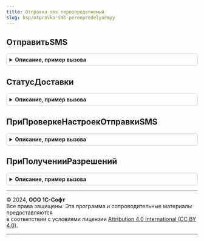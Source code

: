 ```yaml
---
title: Отправка sms переопределяемый
slug: bsp/otpravka-sms-pereopredelyaemyy
---
```



## ОтправитьSMS
<details style="margin: 1em 0; padding: 0.5em; border: 1px solid #ccc; border-radius: 6px;">

<summary style="font-weight: bold; cursor: pointer;">Описание, пример вызова</summary>

```bsl

// Отправляет SMS через настроенного поставщика услуги.
//
// Параметры:
//  ПараметрыОтправки - Структура:
//   * Провайдер          - ПеречислениеСсылка.ПровайдерыSMS - поставщик услуги по отправке SMS.
//   * НомераПолучателей  - Массив - массив строк номеров получателей в формате +7ХХХХХХХХХХ;
//   * Текст              - Строка - текст сообщения, максимальная длина у операторов может быть разной;
//   * ИмяОтправителя     - Строка - имя отправителя, которое будет отображаться вместо номера у получателей;
//   * Логин              - Строка - логин для доступа к услуге отправки SMS;
//   * Пароль             - Строка - пароль для доступа к услуге отправки SMS.
//
//  Результат - Структура - возвращаемое значение. Результат отправки:
//    * ОтправленныеСообщения - Массив из Структура:
//     ** НомерПолучателя - Строка - номер получателя из массива НомераПолучателей;
//     ** ИдентификаторСообщения - Строка - идентификатор SMS, по которому можно запросить статус отправки.
//    ОписаниеОшибки - Строка - пользовательское представление ошибки, если пустая строка, то ошибки нет.
//
Процедура ОтправитьSMS(ПараметрыОтправки, Результат) Экспорт
```

Пример вызова
```bsl
ОтправкаSMSПереопределяемый.ОтправитьSMS(ПараметрыОтправки, Результат) 
```
</details>

## СтатусДоставки
<details style="margin: 1em 0; padding: 0.5em; border: 1px solid #ccc; border-radius: 6px;">

<summary style="font-weight: bold; cursor: pointer;">Описание, пример вызова</summary>

```bsl

// Запрашивает статус доставки SMS у поставщика услуг.
//
// Параметры:
//  ИдентификаторСообщения - Строка - идентификатор, присвоенный SMS при отправке.
//  Провайдер - ПеречислениеСсылка.ПровайдерыSMS - провайдер услуги отправки SMS.
//  Логин              - Строка - логин для доступа к услуге отправки SMS.
//  Пароль             - Строка - пароль для доступа к услуге отправки SMS.
//  Результат          - см. ОтправкаSMS.СтатусДоставки.
//
Процедура СтатусДоставки(ИдентификаторСообщения, Провайдер, Логин, Пароль, Результат) Экспорт
```

Пример вызова
```bsl
ОтправкаSMSПереопределяемый.СтатусДоставки(ИдентификаторСообщения, Провайдер, Логин, Пароль, Результат) 
```
</details>

## ПриПроверкеНастроекОтправкиSMS
<details style="margin: 1em 0; padding: 0.5em; border: 1px solid #ccc; border-radius: 6px;">

<summary style="font-weight: bold; cursor: pointer;">Описание, пример вызова</summary>

```bsl

// Проверяет правильность сохраненных настроек отправки SMS.
//
// Параметры:
//  НастройкиОтправкиSMS - Структура - описание текущих настроек отправки SMS:
//   * Провайдер - ПеречислениеСсылка.ПровайдерыSMS
//   * Логин - Строка
//   * Пароль - Строка
//   * ИмяОтправителя - Строка
//  Отказ - Булево - установить этот параметр в Истина, если настройки не заполнены или заполнены неверно.
//
Процедура ПриПроверкеНастроекОтправкиSMS(НастройкиОтправкиSMS, Отказ) Экспорт
```

Пример вызова
```bsl
ОтправкаSMSПереопределяемый.ПриПроверкеНастроекОтправкиSMS(НастройкиОтправкиSMS, Отказ) 
```
</details>

## ПриПолученииРазрешений
<details style="margin: 1em 0; padding: 0.5em; border: 1px solid #ccc; border-radius: 6px;">

<summary style="font-weight: bold; cursor: pointer;">Описание, пример вызова</summary>

```bsl

// Дополняет список разрешений для отправки SMS.
//
// Параметры:
//  Разрешения - Массив - массив объектов, возвращаемых одной из функций РаботаВБезопасномРежиме.Разрешение*().
//
Процедура ПриПолученииРазрешений(Разрешения) Экспорт
```

Пример вызова
```bsl
ОтправкаSMSПереопределяемый.ПриПолученииРазрешений(Разрешения) 
```
</details>

---

© 2024, **ООО 1С-Софт**  
Все права защищены. Эта программа и сопроводительные материалы предоставляются  
в соответствии с условиями лицензии [Attribution 4.0 International (CC BY 4.0)](https://creativecommons.org/licenses/by/4.0/legalcode).

---
